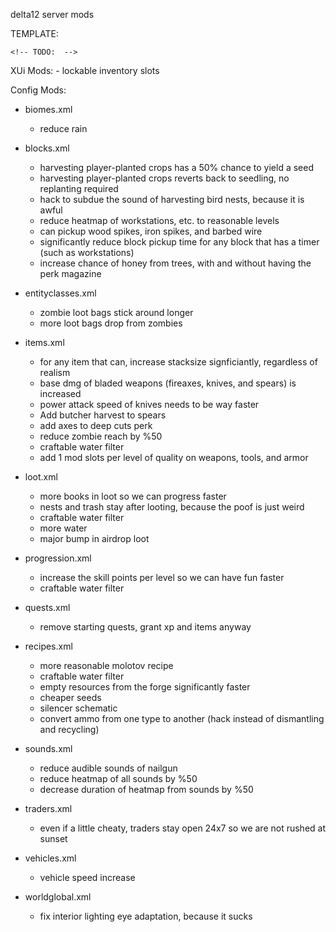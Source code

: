 

delta12 server mods


TEMPLATE:
<?xml version="1.0" encoding="utf-8"?>

<delta12>

	<!-- TODO:  -->

</delta12>

XUi Mods:
	- lockable inventory slots

Config Mods:
- biomes.xml
	- reduce rain

- blocks.xml
	- harvesting player-planted crops has a 50% chance to yield a seed
	- harvesting player-planted crops reverts back to seedling, no replanting required
	- hack to subdue the sound of harvesting bird nests, because it is awful
	- reduce heatmap of workstations, etc. to reasonable levels
	- can pickup wood spikes, iron spikes, and barbed wire
	- significantly reduce block pickup time for any block that has a timer (such as workstations)
	- increase chance of honey from trees, with and without having the perk magazine

- entityclasses.xml
	- zombie loot bags stick around longer
	- more loot bags drop from zombies

- items.xml
	- for any item that can, increase stacksize signficiantly, regardless of realism
	- base dmg of bladed weapons (fireaxes, knives, and spears) is increased
	- power attack speed of knives needs to be way faster
	- Add butcher harvest to spears
	- add axes to deep cuts perk
	- reduce zombie reach by %50
	- craftable water filter
	- add 1 mod slots per level of quality on weapons, tools, and armor

- loot.xml
	- more books in loot so we can progress faster
	- nests and trash stay after looting, because the poof is just weird
	- craftable water filter
	- more water
	- major bump in airdrop loot

- progression.xml
	- increase the skill points per level so we can have fun faster
	- craftable water filter

- quests.xml
	- remove starting quests, grant xp and items anyway

- recipes.xml
	- more reasonable molotov recipe
	- craftable water filter
	- empty resources from the forge significantly faster
	- cheaper seeds
	- silencer schematic
	- convert ammo from one type to another (hack instead of dismantling and recycling)

- sounds.xml
	- reduce audible sounds of nailgun
	- reduce heatmap of all sounds by %50
	- decrease duration of heatmap from sounds by %50
	
- traders.xml
	- even if a little cheaty, traders stay open 24x7 so we are not rushed at sunset

- vehicles.xml
	- vehicle speed increase
 
- worldglobal.xml
	- fix interior lighting eye adaptation, because it sucks


